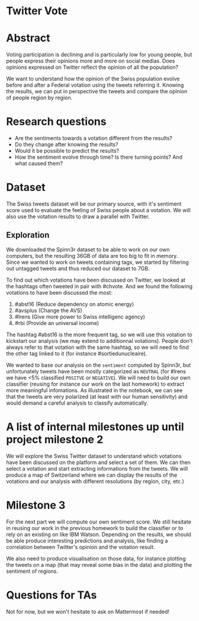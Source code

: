 # Twitter Vote

# Abstract
Voting participation is declining and is particularly low for young people, but people express their opinions more and more on social medias.
Does opinions expressed on Twitter reflect the opinion of all the population?

We want to understand how the opinion of the Swiss population evolve before and after a Federal votation using the tweets referring it.
Knowing the results, we can put in perspective the tweets and compare the opinion of people region by region.

# Research questions
  * Are the sentiments towards a votation different from the results?
  * Do they change after knowing the results?
  * Would it be possible to predict the results?
  * How the sentiment evolve through time? Is there turning points? And what caused them?

# Dataset
The Swiss tweets dataset will be our primary source, with it's sentiment score used to evaluate the feeling of Swiss people about a votation.
We will also use the votation results to draw a parallel with Twitter.

## Exploration
We downloaded the Spinn3r dataset to be able to work on our own computers, but the resulting 36GB of data are too big to fit in memory.
Since we wanted to work on tweets containing tags, we started by filtering out untagged tweets and thus reduced our dataset to 7GB.

To find out which votations have been discussed on Twitter, we looked at the hashtags often tweeted in pair with #chvote. And we found the following votations to have been discussed the most:
  1. #abst16 (Reduce dependency on atomic energy)
  2. #avsplus (Change the AVS)
  3. #lrens (Give more power to Swiss intelligenc agency)
  4. #rbi (Provide an universal income)

The hashtag #abst16 is the more frequent tag, so we will use this votation to kickstart our analysis (we may extend to additionnal votations). People don't always refer to that votation with the same hashtag, so we will need to find the other tag linked to it (for instance #sortiedunucleaire).

We wanted to base our analysis on the `sentiment` computed by Spinn3r, but unfortunately tweets have been mostly categorized as `NEUTRAL` (for #lrens we have <5% classified `POSITVE` or `NEGATIVE`). We will need to build our own classifier (reusing for instance our work on the last homework) to extract more meaningful infomations. As illustrated in the notebook, we can see that the tweets are very polarized (at least with our human sensitivity) and would demand a careful analysis to classify automatically.

# A list of internal milestones up until project milestone 2
We will explore the Swiss Twitter dataset to understand which votations have been discussed on the platform and select a set of them.
We can then select a votation and start extracting informations from the tweets.
We will produce a map of Switzerland where we can display the results of the votations and our analysis with different resolutions (by region, city, etc.)

# Milestone 3
For the next part we will compute our own sentiment score. We still hesitate in reusing our work in the previous homework to build the classifier or to rely on an existing on like IBM Watson. Depending on the results, we should be able produce interesting predictions and analysis, like finding a correlation between Twitter's opinion and the votation result.

We also need to produce visualisation on those data, for instance plotting the tweets on a map (that may reveal some bias in the data) and plotting the sentiment of regions.

# Questions for TAs
Not for now, but we won't hesitate to ask on Mattermost if needed!
